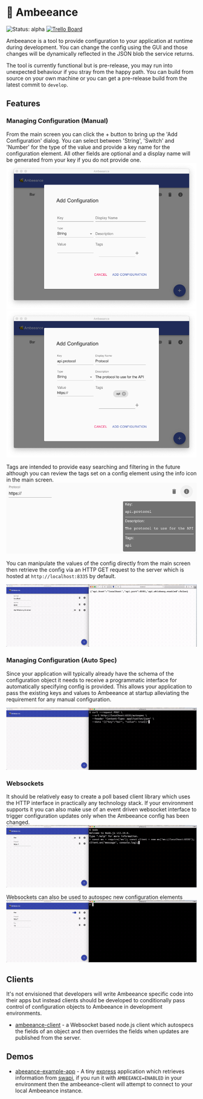 # 🐝 Ambeeance

![Status: alpha](https://img.shields.io/badge/status-alpha-blue)
[![Trello Board](https://img.shields.io/badge/Trello%20Board-Ambeeance-blue?logo=trello&logoColor=blue)](https://trello.com/b/Y5Ja5qxc/%F0%9F%90%9D-ambeeance)

Ambeeance is a tool to provide configuration to your application at runtime
during development.
You can change the config using the GUI and those changes will be dynamically reflected in the JSON blob the service
returns.

The tool is currently functional but is pre-release, you may run into unexpected behaviour if you stray from the happy
path. You can build from source on your own machine or you can get a pre-release build from the latest commit to `develop`.

## Features

### Managing Configuration (Manual)
From the main screen you can click the + button to bring up the 'Add Configuration' dialog. You can select between 'String', 'Switch' and 'Number' for the type of the value and provide a key name for the configuration element. All other fields are optional and a display name will be generated from your key if you do not provide one.
![](clips/manualdef.png "Add Configuration form")
![](clips/manualdef_filled.png "Add Configuration form filled in with values")

Tags are intended to provide easy searching and filtering in the future although you can review the tags set on a config element using the info icon in the main screen.
![](clips/info_panel.png "Info panel showing key, description and tags of a configuration")

You can manipulate the values of the config directly from the main screen then retrieve the config via an HTTP GET request to the server which is hosted at `http://localhost:8335` by default.

![](clips/http.gif "Demo of changing ambeeance config items and seeing change in the browser")

### Managing Configuration (Auto Spec)
Since your application will typically already have the schema of the configuration object it needs to receive a programmatic interface for automatically specifying config is provided. This allows your application to pass the existing keys and values to Ambeeance at startup alleviating the requirement for any manual configuration.

![](clips/http_autospec.gif "Demo of auto specification of config items")

### Websockets
It should be relatively easy to create a poll based client library which uses the HTTP interface in practically any technology stack. If your environment supports it you can also make use of an event driven websocket interface to trigger configuration updates only when the Ambeeance config has been changed.
![](clips/websocket_read.gif "Demo of reading config updates from a websocket")

Websockets can also be used to autospec new configuration elements
![](clips/websocket_autospec.gif "Demo of creating configuration with a websocket")


## Clients
It's not envisioned that developers will write Ambeeance specific code into their apps but instead clients should be developed to conditionally pass control of configuration objects to Ambeeance in development environments.
* [ambeeance-client](https://github.com/ambeeance/client) - a Websocket based node.js client which autospecs the fields of an object and then overrides the fields when updates are published from the server.

## Demos
* [abeeance-example-app](https://github.com/ambeeance/example-app) - A tiny [express](https://github.com/expressjs/express) application which retrieves information from [swapi](https://swapi.dev), if you run it with `AMBEEANCE=ENABLED` in your environment then the ambeeance-client will attempt to connect to your local Ambeeance instance.